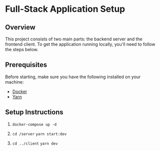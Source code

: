 # Full-Stack Application Setup

## Overview
This project consists of two main parts: the backend server and the frontend client. To get the application running locally, you'll need to follow the steps below.

## Prerequisites

Before starting, make sure you have the following installed on your machine:

- [Docker](https://docs.docker.com/get-docker/)
- [Yarn](https://classic.yarnpkg.com/en/docs/install/)

## Setup Instructions

1. `docker-compose up -d`

2. `cd /server`
   `yarn start:dev`

3. `cd ../client`
   `yarn dev`